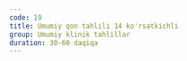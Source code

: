 ```yaml
---
code: 19
title: Umumiy qon tahlili 14 ko'rsatkichli
group: Umumiy klinik tahlillar
duration: 30-60 daqiqa
---
```

